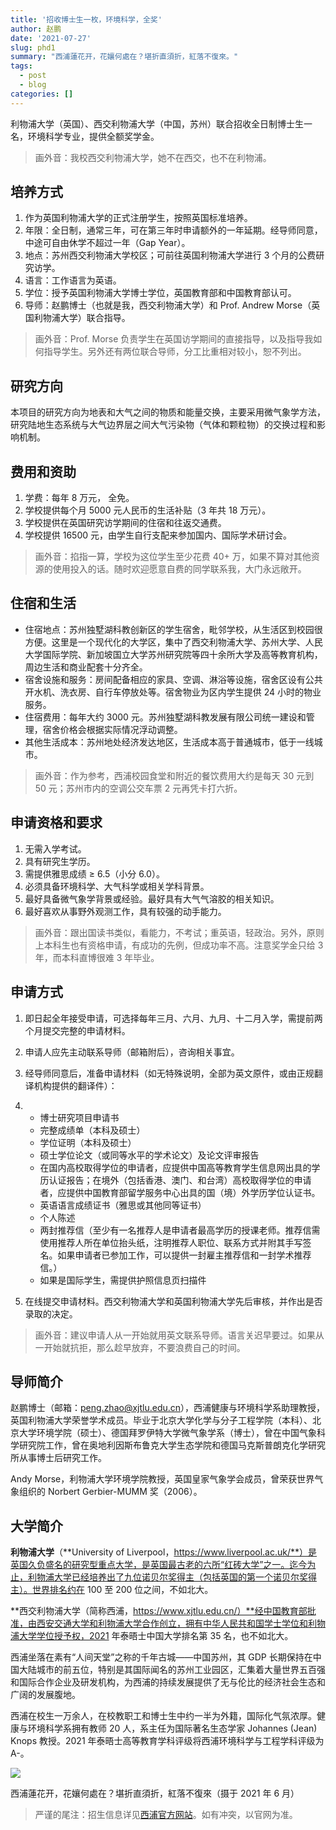 ```yaml
---
title: '招收博士生一枚，环境科学，全奖'
author: 赵鹏
date: '2021-07-27'
slug: phd1
summary: "西浦蓮花开，花孃何處在？堪折直須折，紅落不復來。"
tags:
  - post
  - blog
categories: []
---
```


利物浦大学（英国）、西交利物浦大学（中国，苏州）联合招收全日制博士生一名，环境科学专业，提供全额奖学金。

> 画外音：我校西交利物浦大学，她不在西交，也不在利物浦。

## 培养方式

1. 作为英国利物浦大学的正式注册学生，按照英国标准培养。
2. 年限：全日制，通常三年，可在第三年时申请额外的一年延期。经导师同意，中途可自由休学不超过一年（Gap Year）。
3. 地点：苏州西交利物浦大学校区；可前往英国利物浦大学进行 3 个月的公费研究访学。
4. 语言：工作语言为英语。
5. 学位：授予英国利物浦大学博士学位，英国教育部和中国教育部认可。
6. 导师：赵鹏博士（也就是我，西交利物浦大学）和 Prof. Andrew Morse（英国利物浦大学）联合指导。

> 画外音：Prof. Morse 负责学生在英国访学期间的直接指导，以及指导我如何指导学生。另外还有两位联合导师，分工比重相对较小，恕不列出。

## 研究方向

本项目的研究方向为地表和大气之间的物质和能量交换，主要采用微气象学方法，研究陆地生态系统与大气边界层之间大气污染物（气体和颗粒物）的交换过程和影响机制。

## 费用和资助

1. 学费：每年 8 万元， 全免。
2. 学校提供每个月 5000 元人民币的生活补贴（3 年共 18 万元）。
3. 学校提供在英国研究访学期间的住宿和往返交通费。
4. 学校提供  16500 元，由学生自行支配来参加国内、国际学术研讨会。

> 画外音：掐指一算，学校为这位学生至少花费 40+ 万，如果不算对其他资源的使用投入的话。随时欢迎愿意自费的同学联系我，大门永远敞开。

## 住宿和生活

- 住宿地点：苏州独墅湖科教创新区的学生宿舍，毗邻学校，从生活区到校园很方便。这里是一个现代化的大学区，集中了西交利物浦大学、苏州大学、人民大学国际学院、新加坡国立大学苏州研究院等四十余所大学及高等教育机构，周边生活和商业配套十分齐全。
- 宿舍设施和服务：房间配备相应的家具、空调、淋浴等设施，宿舍区设有公共开水机、洗衣房、自行车停放处等。宿舍物业为区内学生提供 24 小时的物业服务。
- 住宿费用：每年大约 3000 元。苏州独墅湖科教发展有限公司统一建设和管理，宿舍价格会根据实际情况浮动调整。
- 其他生活成本：苏州地处经济发达地区，生活成本高于普通城市，低于一线城市。

> 画外音：作为参考，西浦校园食堂和附近的餐饮费用大约是每天 30 元到 50 元；苏州市内的空调公交车票 2 元再凭卡打六折。

## 申请资格和要求

1. 无需入学考试。
2. 具有研究生学历。
3. 需提供雅思成绩 ≥ 6.5（小分 6.0）。
4. 必须具备环境科学、大气科学或相关学科背景。
5. 最好具备微气象学背景或经验。最好具有大气气溶胶的相关知识。
6. 最好喜欢从事野外观测工作，具有较强的动手能力。

> 画外音：跟出国读书类似，看能力，不考试；重英语，轻政治。另外，原则上本科生也有资格申请，有成功的先例，但成功率不高。注意奖学金只给 3 年，而本科直博很难 3 年毕业。

## 申请方式

1. 即日起全年接受申请，可选择每年三月、六月、九月、十二月入学，需提前两个月提交完整的申请材料。

2. 申请人应先主动联系导师（邮箱附后），咨询相关事宜。

3. 经导师同意后，准备申请材料（如无特殊说明，全部为英文原件，或由正规翻译机构提供的翻译件）：

4. - 博士研究项目申请书
   - 完整成绩单（本科及硕士）
   - 学位证明（本科及硕士）
   - 硕士学位论文（或同等水平的学术论文）及论文评审报告
   - 在国内高校取得学位的申请者，应提供中国高等教育学生信息网出具的学历认证报告；在境外（包括香港、澳门、和台湾）高校取得学位的申请者，应提供中国教育部留学服务中心出具的国（境）外学历学位认证书。
   - 英语语言成绩证书（雅思或其他同等证书）
   - 个人陈述
   - 两封推荐信（至少有一名推荐人是申请者最高学历的授课老师。推荐信需使用推荐人所在单位抬头纸，注明推荐人职位、联系方式并附其手写签名。如果申请者已参加工作，可以提供一封雇主推荐信和一封学术推荐信。）
   - 如果是国际学生，需提供护照信息页扫描件

5. 在线提交申请材料。西交利物浦大学和英国利物浦大学先后审核，并作出是否录取的决定。

> 画外音：建议申请人从一开始就用英文联系导师。语言关迟早要过。如果从一开始就抗拒，那么趁早放弃，不要浪费自己的时间。

## 导师简介

赵鹏博士（邮箱：peng.zhao@xjtlu.edu.cn），西浦健康与环境科学系助理教授，英国利物浦大学荣誉学术成员。毕业于北京大学化学与分子工程学院（本科）、北京大学环境学院（硕士）、德国拜罗伊特大学微气象学系（博士），曾在中国气象科学研究院工作，曾在奥地利因斯布鲁克大学生态学院和德国马克斯普朗克化学研究所从事博士后研究工作。

Andy Morse，利物浦大学环境学院教授，英国皇家气象学会成员，曾荣获世界气象组织的 Norbert Gerbier-MUMM 奖（2006）。

## 大学简介

**利物浦大学**（**University of Liverpool，https://www.liverpool.ac.uk/**）是英国久负盛名的研究型重点大学，是英国最古老的六所“红砖大学”之一。迄今为止，利物浦大学已经培养出了九位诺贝尔奖得主（包括英国的第一个诺贝尔奖得主）。世界排名约在 100 至 200 位之间，不如北大。

**西交利物浦大学（简称西浦，https://www.xjtlu.edu.cn/）**经中国教育部批准，由西安交通大学和利物浦大学合作创立，拥有中华人民共和国学士学位和利物浦大学学位授予权，2021 年泰晤士中国大学排名第 35 名，也不如北大。

西浦坐落在素有“人间天堂”之称的千年古城——中国苏州，其 GDP 长期保持在中国大陆城市的前五位，特别是其国际闻名的苏州工业园区，汇集着大量世界五百强和国际合作企业及研发机构，为西浦的持续发展提供了无与伦比的经济社会生态和广阔的发展腹地。

西浦在校生一万余人，在校教职工和博士生中约一半为外籍，国际化气氛浓厚。健康与环境科学系拥有教师 20 人，系主任为国际著名生态学家 Johannes (Jean) Knops 教授。2021 年泰晤士高等教育学科评级将西浦环境科学与工程学科评级为 A-。



![](/image/photo-xjtlu-lotus.jpg)

西浦蓮花开，花孃何處在？堪折直須折，紅落不復來（摄于 2021 年 6 月）



> 严谨的尾注：招生信息详见[西浦官方网站](https://www.xjtlu.edu.cn/zh/study/phd/environmental-science)。如有冲突，以官网为准。
